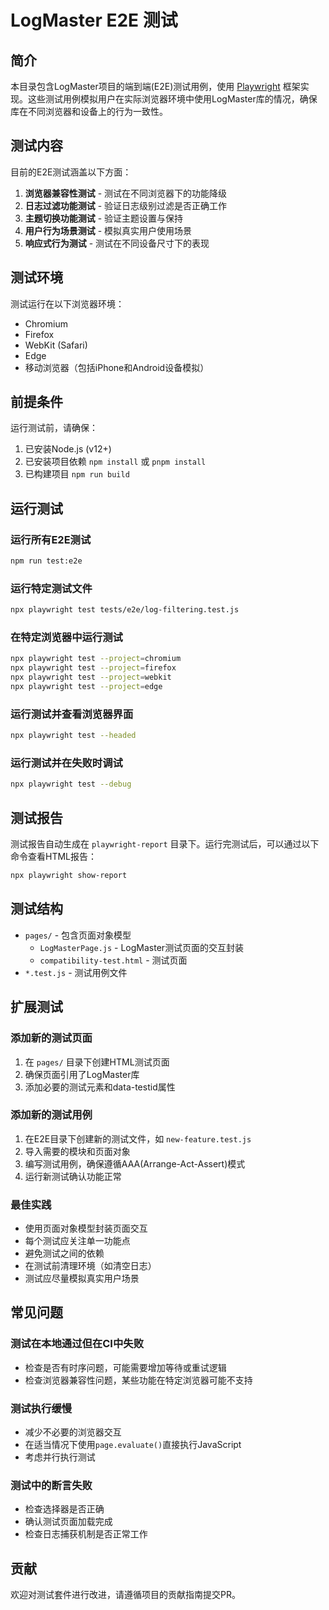 # LogMaster E2E 测试

## 简介

本目录包含LogMaster项目的端到端(E2E)测试用例，使用 [Playwright](https://playwright.dev/) 框架实现。这些测试用例模拟用户在实际浏览器环境中使用LogMaster库的情况，确保库在不同浏览器和设备上的行为一致性。

## 测试内容

目前的E2E测试涵盖以下方面：

1. **浏览器兼容性测试** - 测试在不同浏览器下的功能降级
2. **日志过滤功能测试** - 验证日志级别过滤是否正确工作
3. **主题切换功能测试** - 验证主题设置与保持
4. **用户行为场景测试** - 模拟真实用户使用场景
5. **响应式行为测试** - 测试在不同设备尺寸下的表现

## 测试环境

测试运行在以下浏览器环境：

- Chromium
- Firefox
- WebKit (Safari)
- Edge
- 移动浏览器（包括iPhone和Android设备模拟）

## 前提条件

运行测试前，请确保：

1. 已安装Node.js (v12+)
2. 已安装项目依赖 `npm install` 或 `pnpm install`
3. 已构建项目 `npm run build`

## 运行测试

### 运行所有E2E测试

```bash
npm run test:e2e
```

### 运行特定测试文件

```bash
npx playwright test tests/e2e/log-filtering.test.js
```

### 在特定浏览器中运行测试

```bash
npx playwright test --project=chromium
npx playwright test --project=firefox
npx playwright test --project=webkit
npx playwright test --project=edge
```

### 运行测试并查看浏览器界面

```bash
npx playwright test --headed
```

### 运行测试并在失败时调试

```bash
npx playwright test --debug
```

## 测试报告

测试报告自动生成在 `playwright-report` 目录下。运行完测试后，可以通过以下命令查看HTML报告：

```bash
npx playwright show-report
```

## 测试结构

- `pages/` - 包含页面对象模型
  - `LogMasterPage.js` - LogMaster测试页面的交互封装
  - `compatibility-test.html` - 测试页面
- `*.test.js` - 测试用例文件

## 扩展测试

### 添加新的测试页面

1. 在 `pages/` 目录下创建HTML测试页面
2. 确保页面引用了LogMaster库
3. 添加必要的测试元素和data-testid属性

### 添加新的测试用例

1. 在E2E目录下创建新的测试文件，如 `new-feature.test.js`
2. 导入需要的模块和页面对象
3. 编写测试用例，确保遵循AAA(Arrange-Act-Assert)模式
4. 运行新测试确认功能正常

### 最佳实践

- 使用页面对象模型封装页面交互
- 每个测试应关注单一功能点
- 避免测试之间的依赖
- 在测试前清理环境（如清空日志）
- 测试应尽量模拟真实用户场景

## 常见问题

### 测试在本地通过但在CI中失败

- 检查是否有时序问题，可能需要增加等待或重试逻辑
- 检查浏览器兼容性问题，某些功能在特定浏览器可能不支持

### 测试执行缓慢

- 减少不必要的浏览器交互
- 在适当情况下使用`page.evaluate()`直接执行JavaScript
- 考虑并行执行测试

### 测试中的断言失败

- 检查选择器是否正确
- 确认测试页面加载完成
- 检查日志捕获机制是否正常工作

## 贡献

欢迎对测试套件进行改进，请遵循项目的贡献指南提交PR。

